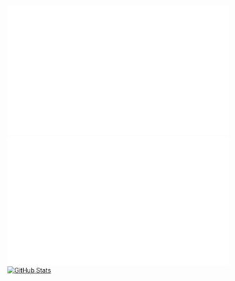 <a href="https://github.com/canhsat-tinhiu/github-stats">

![GitHub Stats](https://github.com/canhsat-tinhiu/github-stats/blob/master/generated/overview.svg)
![GitHub Stats](https://github.com/canhsat-tinhiu/github-stats/blob/master/generated/languages.svg)
![GitHub Stats](https://raw.githubusercontent.com/canhsat-tinhiu/canhsat-tinhiu/output/github-stats.svg)

</a>
